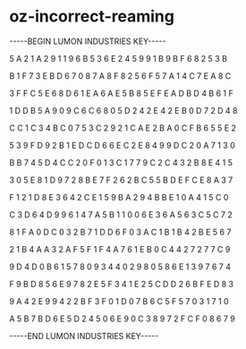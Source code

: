 # oz-incorrect-reaming

-----BEGIN LUMON INDUSTRIES KEY-----

5 A 2 1 A 2 9 1 1 9 6 B 5 3 6 E 2 4 5 9 9 1 B 9 B F 6 8 2 5 3 B

B 1 F 7 3 E B D 6 7 0 8 7 A 8 F 8 2 5 6 F 5 7 A 1 4 C 7 E A 8 C

3 F F C 5 E 6 8 D 6 1 E A 6 A E 5 B 8 5 E F E A D B D 4 B 6 1 F

1 D D B 5 A 9 0 9 C 6 C 6 8 0 5 D 2 4 2 E 4 2 E B 0 D 7 2 D 4 8

C C 1 C 3 4 B C 0 7 5 3 C 2 9 2 1 C A E 2 B A 0 C F B 6 5 5 E 2

5 3 9 F D 9 2 B 1 E D C D 6 6 E C 2 E 8 4 9 9 D C 2 0 A 7 1 3 0

B B 7 4 5 D 4 C C 2 0 F 0 1 3 C 1 7 7 9 C 2 C 4 3 2 B 8 E 4 1 5

3 0 5 E 8 1 D 9 7 2 8 B E 7 F 2 6 2 B C 5 5 B D E F C E 8 A 3 7

F 1 2 1 D 8 E 3 6 4 2 C E 1 5 9 B A 2 9 4 B B E 1 0 A 4 1 5 C 0

C 3 D 6 4 D 9 9 6 1 4 7 A 5 B 1 1 0 0 6 E 3 6 A 5 6 3 C 5 C 7 2

8 1 F A 0 D C 0 3 2 B 7 1 D D 6 F 0 3 A C 1 B 1 B 4 2 B E 5 6 7

2 1 B 4 A A 3 2 A F 5 F 1 F 4 A 7 6 1 E B 0 C 4 4 2 7 2 7 7 C 9

9 D 4 D 0 B 6 1 5 7 8 0 9 3 4 4 0 2 9 8 0 5 8 6 E 1 3 9 7 6 7 4

F 9 B D 8 5 6 E 9 7 8 2 E 5 F 3 4 1 E 2 5 C D D 2 6 B F E D 8 3

9 A 4 2 E 9 9 4 2 2 B F 3 F 0 1 D 0 7 B 6 C 5 F 5 7 0 3 1 7 1 0

A 5 B 7 B D 6 E 5 D 2 4 5 0 6 E 9 0 C 3 8 9 7 2 F C F 0 8 6 7 9

-----END LUMON INDUSTRIES KEY-----
